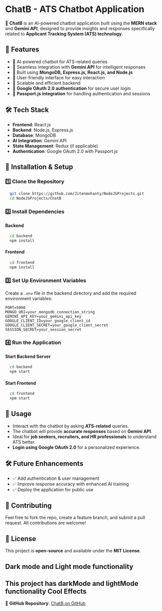 # ChatB - ATS Chatbot Application

🚀 **ChatB** is an AI-powered chatbot application built using the **MERN stack** and **Gemini API**, designed to provide insights and responses specifically related to **Applicant Tracking System (ATS) technology**.

## 📌 Features
- 🔹 AI-powered chatbot for ATS-related queries
- 🔹 Seamless integration with **Gemini API** for intelligent responses
- 🔹 Built using **MongoDB, Express.js, React.js, and Node.js**
- 🔹 User-friendly interface for easy interaction
- 🔹 Scalable and efficient backend
- 🔹 **Google OAuth 2.0 authentication** for secure user login
- 🔹 **Passport.js integration** for handling authentication and sessions

## 🛠️ Tech Stack
- **Frontend**: React.js
- **Backend**: Node.js, Express.js
- **Database**: MongoDB
- **AI Integration**: Gemini API
- **State Management**: Redux (if applicable)
- **Authentication**: Google OAuth 2.0 with Passport.js

## 🚀 Installation & Setup

### 1️⃣ Clone the Repository
```bash
  git clone https://github.com/Jitenmohanty/NodeJSProjects.git
  cd NodeJSProjects/ChatB
```

### 2️⃣ Install Dependencies
#### Backend
```bash
  cd backend
  npm install
```

#### Frontend
```bash
  cd frontend
  npm install
```

### 3️⃣ Set Up Environment Variables
Create a `.env` file in the backend directory and add the required environment variables:
```env
PORT=5000
MONGO_URI=your_mongodb_connection_string
GEMINI_API_KEY=your_gemini_api_key
GOOGLE_CLIENT_ID=your_google_client_id
GOOGLE_CLIENT_SECRET=your_google_client_secret
SESSION_SECRET=your_session_secret
``` 

### 4️⃣ Run the Application
#### Start Backend Server
```bash
  cd backend
  npm start
```
#### Start Frontend
```bash
  cd frontend
  npm start
```

## 📌 Usage
- Interact with the chatbot by asking **ATS-related** queries.
- The chatbot will provide **accurate responses** based on **Gemini API**.
- Ideal for **job seekers, recruiters, and HR professionals** to understand ATS better.
- **Login using Google OAuth 2.0** for a personalized experience.

## 🛠️ Future Enhancements
- ✅ Add authentication & user management
- ✅ Improve response accuracy with enhanced AI training
- ✅ Deploy the application for public use

## 🤝 Contributing
Feel free to fork the repo, create a feature branch, and submit a pull request. All contributions are welcome!

## 📄 License
This project is **open-source** and available under the **MIT License**.

## Dark mode and Light mode functionality
This project has darkMode and lightMode functionality **Cool Effects**
---
🔗 **GitHub Repository**: [ChatB on GitHub](https://github.com/Jitenmohanty/NodeJSProjects/tree/master/ChatB)

